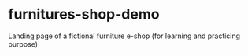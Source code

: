 # furnitures-shop-demo
Landing page of a fictional furniture e-shop (for learning and practicing purpose) 
